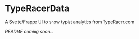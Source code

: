 # TypeRacerData
A Svelte/Frappe UI to show typist analytics from TypeRacer.com

_README coming soon..._